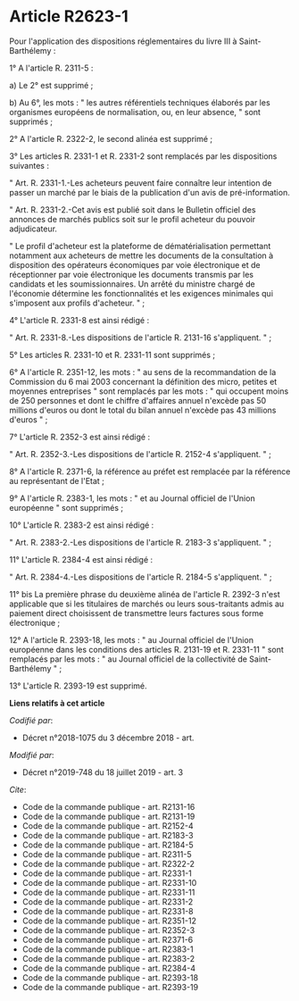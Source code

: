 # Article R2623-1

Pour l'application des dispositions réglementaires du livre III à Saint-Barthélemy :

1° A l'article R. 2311-5 :

a) Le 2° est supprimé ;

b) Au 6°, les mots : " les autres référentiels techniques élaborés par les organismes européens de normalisation, ou, en leur
absence, " sont supprimés ;

2° A l'article R. 2322-2, le second alinéa est supprimé ;

3° Les articles R. 2331-1 et R. 2331-2 sont remplacés par les dispositions suivantes :

" Art. R. 2331-1.-Les acheteurs peuvent faire connaître leur intention de passer un marché par le biais de la publication
d'un avis de pré-information.

" Art. R. 2331-2.-Cet avis est publié soit dans le Bulletin officiel des annonces de marchés publics soit sur le profil
acheteur du pouvoir adjudicateur.

" Le profil d'acheteur est la plateforme de dématérialisation permettant notamment aux acheteurs de mettre les documents de
la consultation à disposition des opérateurs économiques par voie électronique et de réceptionner par voie électronique les
documents transmis par les candidats et les soumissionnaires. Un arrêté du ministre chargé de l'économie détermine les
fonctionnalités et les exigences minimales qui s'imposent aux profils d'acheteur. " ;

4° L'article R. 2331-8 est ainsi rédigé :

" Art. R. 2331-8.-Les dispositions de l'article R. 2131-16 s'appliquent. " ;

5° Les articles R. 2331-10 et R. 2331-11 sont supprimés ;

6° A l'article R. 2351-12, les mots : " au sens de la recommandation de la Commission du 6 mai 2003 concernant la définition
des micro, petites et moyennes entreprises " sont remplacés par les mots : " qui occupent moins de 250 personnes et dont le
chiffre d'affaires annuel n'excède pas 50 millions d'euros ou dont le total du bilan annuel n'excède pas 43 millions d'euros
" ;

7° L'article R. 2352-3 est ainsi rédigé :

" Art. R. 2352-3.-Les dispositions de l'article R. 2152-4 s'appliquent. " ;

8° A l'article R. 2371-6, la référence au préfet est remplacée par la référence au représentant de l'Etat ;

9° A l'article R. 2383-1, les mots : " et au Journal officiel de l'Union européenne " sont supprimés ;

10° L'article R. 2383-2 est ainsi rédigé :

" Art. R. 2383-2.-Les dispositions de l'article R. 2183-3 s'appliquent. " ;

11° L'article R. 2384-4 est ainsi rédigé :

" Art. R. 2384-4.-Les dispositions de l'article R. 2184-5 s'appliquent. " ;

11° bis La première phrase du deuxième alinéa de l'article R. 2392-3 n'est applicable que si les titulaires de marchés ou
leurs sous-traitants admis au paiement direct choisissent de transmettre leurs factures sous forme électronique ;

12° A l'article R. 2393-18, les mots : " au Journal officiel de l'Union européenne dans les conditions des articles R.
2131-19 et R. 2331-11 " sont remplacés par les mots : " au Journal officiel de la collectivité de Saint-Barthélemy " ;

13° L'article R. 2393-19 est supprimé.

**Liens relatifs à cet article**

_Codifié par_:

  - Décret n°2018-1075 du 3 décembre 2018 - art.

_Modifié par_:

  - Décret n°2019-748 du 18 juillet 2019 - art. 3

_Cite_:

  - Code de la commande publique - art. R2131-16
  - Code de la commande publique - art. R2131-19
  - Code de la commande publique - art. R2152-4
  - Code de la commande publique - art. R2183-3
  - Code de la commande publique - art. R2184-5
  - Code de la commande publique - art. R2311-5
  - Code de la commande publique - art. R2322-2
  - Code de la commande publique - art. R2331-1
  - Code de la commande publique - art. R2331-10
  - Code de la commande publique - art. R2331-11
  - Code de la commande publique - art. R2331-2
  - Code de la commande publique - art. R2331-8
  - Code de la commande publique - art. R2351-12
  - Code de la commande publique - art. R2352-3
  - Code de la commande publique - art. R2371-6
  - Code de la commande publique - art. R2383-1
  - Code de la commande publique - art. R2383-2
  - Code de la commande publique - art. R2384-4
  - Code de la commande publique - art. R2393-18
  - Code de la commande publique - art. R2393-19
